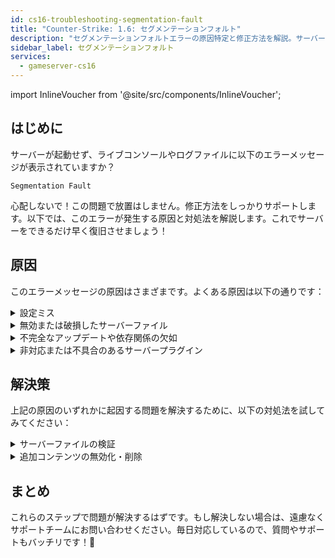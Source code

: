 ```yaml
---
id: cs16-troubleshooting-segmentation-fault
title: "Counter-Strike: 1.6: セグメンテーションフォルト"
description: "セグメンテーションフォルトエラーの原因特定と修正方法を解説。サーバーをスムーズに再稼働させよう → 今すぐチェック"
sidebar_label: セグメンテーションフォルト
services:
  - gameserver-cs16
---
```


import InlineVoucher from '@site/src/components/InlineVoucher';

## はじめに

サーバーが起動せず、ライブコンソールやログファイルに以下のエラーメッセージが表示されていますか？

```
Segmentation Fault
```

心配しないで！この問題で放置はしません。修正方法をしっかりサポートします。以下では、このエラーが発生する原因と対処法を解説します。これでサーバーをできるだけ早く復旧させましょう！



<InlineVoucher />



## 原因

このエラーメッセージの原因はさまざまです。よくある原因は以下の通りです：

<details>
  <summary>設定ミス</summary>

設定ファイルが不適切または不完全に設定されていると、サーバーが起動時や稼働中に無効なパラメータやメモリ領域にアクセスしてしまうことがあります。

特に、インデントや値の割り当てが正しく行われていない場合に起こりやすいです。その結果、クラッシュや未定義の動作（例：セグメンテーションフォルト）を引き起こします。

</details>

<details>
  <summary>無効または破損したサーバーファイル</summary>

  転送ミス、手動変更、インストールの破損などにより、重要なサーバーファイルが破損することがあります。これにより、読み込みや実行時に予期しない動作やセグメンテーションフォルトのような重大なクラッシュが発生します。

</details>

<details>
  <summary>不完全なアップデートや依存関係の欠如</summary>

  サーバーのアップデートが完全に終了していなかったり、必要な依存関係やモジュールが不足している場合、起動時や実行中にエラーが発生することがあります。

</details>

<details>
  <summary>非対応または不具合のあるサーバープラグイン</summary>

  SourceMod/Metamodなどの追加拡張や、サーバーバージョンに対応していない、または誤ってプログラムされたプラグインは、サーバーのメモリアクセスに直接影響を与え、問題を引き起こす可能性があります。

</details>



## 解決策

上記の原因のいずれかに起因する問題を解決するために、以下の対処法を試してみてください：

<details>
  <summary>サーバーファイルの検証</summary>

破損や不完全なゲームファイルによるエラーを防ぐために、ゲームサーバーの**ダッシュボード**で「Steamファイルの検証」機能を実行することをおすすめします。

![img](https://screensaver01.zap-hosting.com/index.php/s/gQTSGRMrt6PNCEH/preview)

  SteamCMDを使って自動的にゲームサーバーのファイルをチェックし、欠損や破損したファイルはオリジナルのバージョンに置き換えられます。このプロセスは完全に自動化されており、サーバーファイルが最新のSteamバージョンと一致することを保証します。

</details>

<details>
  <summary>追加コンテンツの無効化・削除</summary>

Sourcemod/Metamodやプラグインなどの追加コンテンツをゲームサーバーに導入している場合、一度それらを無効化または削除してみるのが効果的です。

この手順で問題が追加コンテンツに起因するかどうかを切り分けられます。特にアップデート後は、新しいサーバーバージョンに対応していないために追加コンテンツで問題が起きることがよくあります。

</details>

## まとめ

これらのステップで問題が解決するはずです。もし解決しない場合は、遠慮なくサポートチームにお問い合わせください。毎日対応しているので、質問やサポートもバッチリです！🙂

<InlineVoucher />